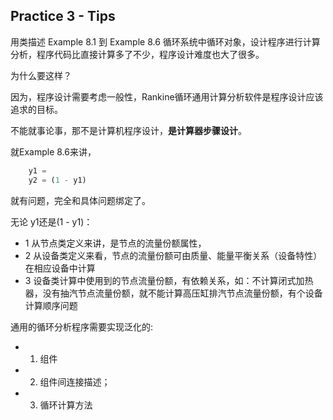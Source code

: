 ## Practice 3 - Tips

用类描述 Example 8.1 到 Example 8.6 循环系统中循环对象，设计程序进行计算分析，程序代码比直接计算多了不少，程序设计难度也大了很多。

为什么要这样？

因为，程序设计需要考虑一般性，Rankine循环通用计算分析软件是程序设计应该追求的目标。

不能就事论事，那不是计算机程序设计，**是计算器步骤设计**。

就Example 8.6来讲，
```python
    y1 =
    y2 = (1 - y1)
```
就有问题，完全和具体问题绑定了。

无论 y1还是(1 - y1)：

* 1 从节点类定义来讲，是节点的流量份额属性，
* 2 从设备类定义来看，节点的流量份额可由质量、能量平衡关系（设备特性）在相应设备中计算
* 3 设备类计算中使用到的节点流量份额，有依赖关系，如：不计算闭式加热器，没有抽汽节点流量份额，就不能计算高压缸排汽节点流量份额，有个设备计算顺序问题

通用的循环分析程序需要实现泛化的:

* 1) 组件

* 2) 组件间连接描述；

* 3) 循环计算方法

